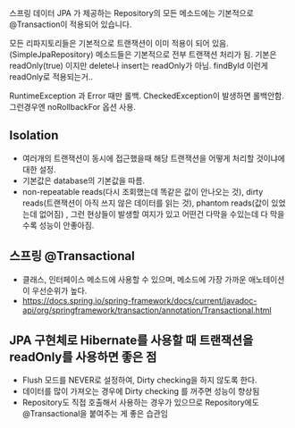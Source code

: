 
스프링 데이터 JPA 가 제공하는 Repository의 모든 메소드에는 기본적으로 @Transaction이 적용되어 있습니다.

모든 리파지토리들은 기본적으로 트랜잭션이 이미 적용이 되어 있음.(SimpleJpaRepository)
메소드들은 기본적으로 전부 트랜잭션 처리가 됨. 기본은 readOnly(true) 이지만 delete나 insert는 readOnly가 아님.
findById 이런게 readOnly로 적용되는거..

RuntimeException 과 Error 때만 롤백. CheckedException이 발생하면 롤백안함. 
그런경우엔 noRollbackFor 옵션 사용.

## Isolation 
 - 여러개의 트랜잭션이 동시에 접근했을때 해당 트랜잭션을 어떻게 처리할 것이냐에 대한 설정.
 - 기본값은 database의 기본값을 따름.
 - non-repeatable reads(다시 조회했는데 똑같은 값이 안나오는 것), dirty reads(트랜잭션이 아직 쓰지 않은 데이터를 읽는 것), phantom reads(값이 있었는데 없어짐) , 그런 현상들이 발생할 여지가 있고 어떤건 다막을 수있는데 다 막을 수록 성능이 안좋아짐.

## 스프링 @Transactional
 - 클래스, 인터페이스 메소드에 사용할 수 있으며, 메소드에 가장 가까운 애노테이션이 우선순위가 높다.
 - https://docs.spring.io/spring-framework/docs/current/javadoc-api/org/springframework/transaction/annotation/Transactional.html

## JPA 구현체로 Hibernate를 사용할 때 트랜잭션을 readOnly를 사용하면 좋은 점
 - Flush 모드를 NEVER로 설정하여, Dirty checking을 하지 않도록 한다.
 - 데이터를 많이 가져오는 경우에 Dirty checking 를 꺼주면 성능이 향상됨
 - Repository도 직접 호출해서 사용하는 경우가 있으므로 Repository에도 @Transactional을 붙여주는 게 좋은 습관임